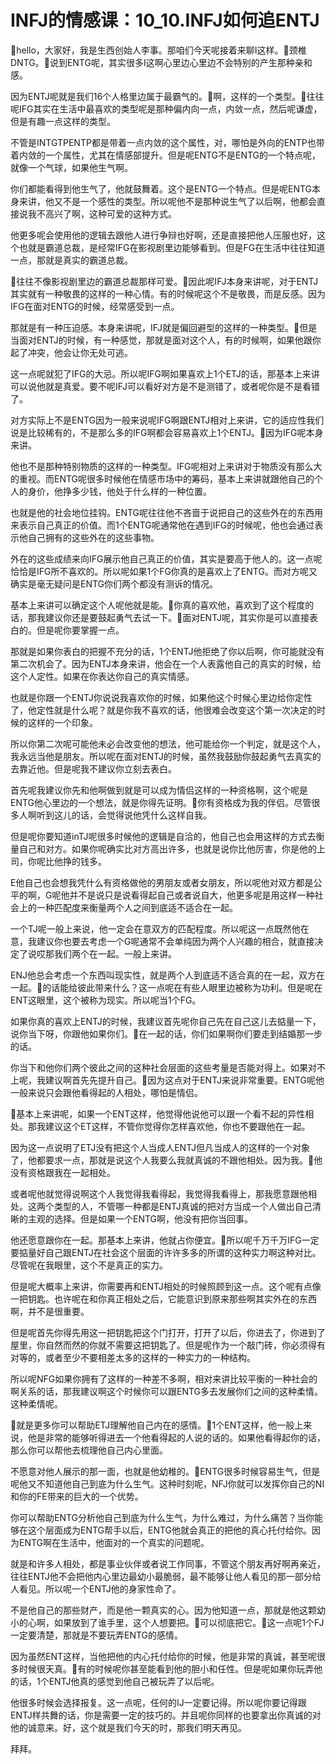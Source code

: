 # INFJ的情感课：10_10.INFJ如何追ENTJ

🎼hello，大家好，我是生西创始人李事。那咱们今天呢接着来聊I这样。🎼颈椎DNTG。🎼说到ENTG呢，其实很多I这啊心里边心里边不会特别的产生那种亲和感。

因为ENTJ呢就是我们16个人格里边属于最霸气的。🎼啊，这样的一个类型。🎼往往呢IFG其实在生活中最喜欢的类型呢是那种偏内向一点，内敛一点，然后呢谦虚，但是有趣一点这样的类型。

不管是INTGTPENTP都是带着一点内敛的这个属性，对，哪怕是外向的ENTP也带着内敛的一个属性，尤其在情感部提升。但是呢ENTG不是ENTG的一个特点呢，就像一个气球，如果他生气啊。

你们都能看得到他生气了，他就鼓舞着。这个是ENTG一个特点。但是呢ENTG本身来讲，他又不是一个感性的类型。所以呢他不是那种说生气了以后啊，他都会直接说我不高兴了啊，这种可爱的这种方式。

他更多呢会使用他的逻辑去跟他人进行争辩也好啊，还是直接把他人压服也好，这个也就是霸道总裁，是经常IFG在影视剧里边能够看到。但是FG在生活中往往知道一点，那就是真实的霸道总裁。

🎼往往不像影视剧里边的霸道总裁那样可爱。🎼因此呢IFJ本身来讲呢，对于ENTJ其实就有一种敬畏的这样的一种心情。有的时候呢这个不是敬畏，而是反感。因为IFG在面对ENTG的时候，经常感受到一点。

那就是有一种压迫感。本身来讲呢，IFJ就是偏回避型的这样的一种类型。🎼但是当面对ENTJ的时候，有一种感觉，那就是面对这个人，有的时候啊，如果他跟你起了冲突，他会让你无处可逃。

这一点呢就犯了IFG的大忌。所以呢IFG啊如果喜欢上1个ETJ的话，那基本上来讲可以说他就是真爱。要不呢IFJ可以看好对方是不是测错了，或者呢你是不是看错了。

对方实际上不是ENTG因为一般来说呢IFG啊跟ENTJ相对上来讲，它的适应性我们说是比较稀有的，不是那么多的IFG啊都会容易喜欢上1个ENTJ。🎼因为IFG呢本身来讲。

他也不是那种特别物质的这样的一种类型。IFG呢相对上来讲对于物质没有那么大的重视。而ENTG呢很多时候他在情感市场中的筹码，基本上来讲就跟他自己的个人的身价，他挣多少钱，他处于什么样的一种位置。

也就是他的社会地位挂钩。ENTG呢往往他不吝啬于说把自己的这些外在的东西用来表示自己真正的价值。而1个ENTG呢通常他在遇到IFG的时候呢，他也会通过表示他自己拥有的这些外在的这些事物。

外在的这些成绩来向IFG展示他自己真正的价值，其实是要高于他人的。这一点呢恰恰是IFG所不喜欢的。所以呢如果1个FG你真的是喜欢上了ENTG。而对方呢又确实是毫无疑问是ENTG你们两个都没有测诉的情况。

基本上来讲可以确定这个人呢他就是能。🎼你真的喜欢他，喜欢到了这个程度的话，那我建议你还是要鼓起勇气去试一下。🎼面对ENTJ呢，其实你是可以直接表白的。但是呢你要掌握一点。

那就是如果你表白的把握不充分的话，1个ENTJ他拒绝了你以后啊，你可能就没有第二次机会了。因为ENTJ本身来讲，他会在一个人表露他自己的真实的时候，给这个人定性。如果在你表达你自己的真实情感。

也就是你跟一个ENTJ你说说我喜欢你的时候，如果他这个时候心里边给你定性了，他定性就是什么呢？就是你我不喜欢的话，他很难会改变这个第一次决定的时候的这样的一个印象。

所以你第二次呢可能他未必会改变他的想法，他可能给你一个判定，就是这个人，我永远当他是朋友。所以呢在面对ENTJ的时候，虽然我鼓励你鼓起勇气去真实的去靠近他。但是呢我不建议你立刻去表白。

首先呢我建议你先和他啊做到就是可以成为情侣这样的一种资格啊，这个呢是ENTG他心里边的一个想法，就是你得先证明。🎼你有资格成为我的伴侣。尽管很多人啊听到这儿的话，会觉得说他凭什么这样自我。

但是呢你要知道inTJ呢很多时候他的逻辑是自洽的，他自己也会用这样的方式去衡量自己和对方。如果你呢确实比对方高出许多，也就是说你比他厉害，你是他的上司，你呢比他挣的钱多。

E他自己也会想我凭什么有资格做他的男朋友或者女朋友，所以呢他对双方都是公平的啊，G呢他并不是说只是说看得起自己或者说自大，他更多呢是用这样一种社会上的一种匹配度来衡量两个人之间到底适不适合在一起。

一个TJ呢一般上来说，他一定会在意双方的匹配程度。所以呢这一点既然他在意，我建议你也要去考虑一个G呢通常不会单纯因为两个人兴趣的相合，就直接决定了说哎那我们两个在一起。一般上来讲。

ENJ他总会考虑一个东西叫现实性，就是两个人到底适不适合真的在一起，双方在一起。🎼的话能给彼此带来什么？这一点呢在有些人眼里边被称为功利。但是呢在ENT这眼里，这个被称为现实。所以呢当1个FG。

如果你真的喜欢上ENTJ的时候，我建议首先呢你自己先在自己这儿去掂量一下，说你当下呀，你跟他如果你们。🎼在一起的话，你们如果啊你们要走到结婚那一步的话。

你当下和他你们两个彼此之间的这种社会层面的这些考量是否能对得上。如果对不上呢，我建议啊首先先提升自己。🎼因为这点对于ENTJ来说非常重要。ENTG呢他一般来说只会跟他看得起的人相处，哪怕是情侣。

🎼基本上来讲呢，如果一个ENT这样，他觉得他说他可以跟一个看不起的异性相处。那我建议这个ET这样，不管你觉得你怎样喜欢他，你也不要跟他在一起。

因为这一点说明了ETJ没有把这个人当成人ENTJ但凡当成人的这样的一个对象了，他都要求一点，那就是说这个人我要么我就真诚的不跟他相处。因为我。🎼他没有资格跟我在一起相处。

或者呢他就觉得说啊这个人我觉得我看得起，我觉得我看得上，那我愿意跟他相处。这两个类型的人，不管哪一种都是ENTJ真诚的把对方当成一个人做出自己清晰的主观的选择。但是如果一个ENTG啊，他没有把你当回事。

他还愿意跟你在一起。那基本上来讲，他就占你便宜。🎼所以呢千万千万IFG一定要掂量好自己跟ENTJ在社会这个层面的许许多多的所谓的这种实力啊这种对比。尽管呢在我眼里，这个不是真正的实力。

但是呢大概率上来讲，你需要再和ENTJ相处的时候照顾到这一点。这个呢有点像一把钥匙。也许呢在和你真正相处之后，它能意识到原来那些啊其实外在的东西啊，并不是很重要。

但是呢首先你得先用这一把钥匙把这个门打开，打开了以后，你进去了，你进到了屋里，你自然而然的你就不需要这把钥匙了。但是呢作为一个敲门砖，你必须得有对等的，或者至少不要相差太多的这样的一种实力的一种结构。

所以呢NFG如果你拥有了这样的一种差不多啊，相对来讲比较平衡的一种社会的啊关系的话，那我建议啊这个时候你可以跟ENTG多去发展你们之间的这种柔情。这种柔情呢。

🎼就是更多你可以帮助ETJ理解他自己内在的感情。🎼1个ENT这样，他一般上来说，他是非常的能够听得进去一个他看得起的人说的话的。如果他看得起你的话，那么你可以帮他去梳理他自己内心里面。

不愿意对他人展示的那一面，也就是他幼稚的。🎼ENTG很多时候容易生气，但是呢他又不知道他自己到底为什么生气。这种时刻呢，NFJ你就可以发挥你自己的NI和你的FE带来的巨大的一个优势。

你可以帮助ENTG分析他自己到底为什么生气，为什么难过，为什么痛苦？当你能够在这个层面成为ENTG帮手以后，ENTG他就会真正的把他的真心托付给你。因为ENTG啊在生活中，他面对的一个真实的问题呢。

就是和许多人相处，都是事业伙伴或者说工作同事，不管这个朋友再好啊再亲近，往往ENTJ他不会把他内心里边最幼小最脆弱，最不能够让他人看见的那一部分给人看见。所以呢一个ENTJ他的身家性命了。

不是他自己的那些财产，而是他一颗真实的心。因为他知道一点，那就是他这颗幼小的心啊，如果放到了谁手里，这个人想要把。🎼可以彻底把它。🎼这一点呢1个FJ一定要清楚，那就是不要玩弄ENTG的感情。

因为虽然ENT这样，当他把他的内心托付给你的时候，他是非常的真诚，甚至呢很多时候很天真。🎼有的时候呢你甚至能看到他的胆小和任性。但是呢如果你玩弄他的话，1个ENTJ他真的感觉到他自己被玩弄了以后呢。

他很多时候会选择报复。这一点呢，任何的IJ一定要记得。所以呢你要记得跟ENTJ样共舞的话，你是需要一定的技巧的。并且呢你同样的也要拿出你真诚的对他的诚意来。好，这个就是我们今天的时，那我们明天再见。

拜拜。